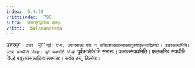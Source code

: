 ```yaml
---
index:  5.4.98
vrittiindex:  790
sutra:  उत्तरमृगपूर्वाच्च सक्थ्नः
vritti:  balamanorama 
---
```


उत्तरमृग। `उत्तर' `मृग' `पूर्व' एभ्य, उपमानाच्च परो यः सक्थिशब्दत्तदन्तास्तत्पुरुषाट्टच्स्यादित्यर्थः। उत्तरसक्थमिति। उत्तरं सक्थीति विग्रहः। पूर्वं सक्थीति विग्रहे `पूर्वकालैके'ति समासः। फलकसक्थमिति। फलकमिव सक्थीति विग्रहे मयूरव्यंसकादित्वात्समासः। सर्वत्र टच्, टिलोपः।

